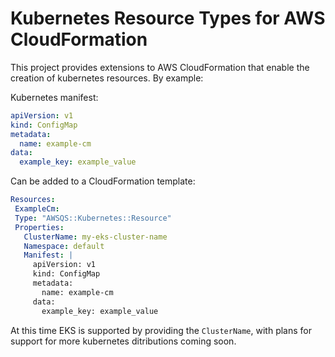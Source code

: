 # Kubernetes Resource Types for AWS CloudFormation

This project provides extensions to AWS CloudFormation that enable the creation of kubernetes resources. By example:

Kubernetes manifest:
```yaml
apiVersion: v1
kind: ConfigMap
metadata:
  name: example-cm
data:
  example_key: example_value
```

Can be added to a CloudFormation template:
 ```yaml
Resources:
  ExampleCm:
  Type: "AWSQS::Kubernetes::Resource"
  Properties:
    ClusterName: my-eks-cluster-name
    Namespace: default
    Manifest: | 
      apiVersion: v1
      kind: ConfigMap
      metadata:
        name: example-cm
      data:
        example_key: example_value
```
At this time EKS is supported by providing the `ClusterName`, with plans for support for more kubernetes ditributions coming soon. 

